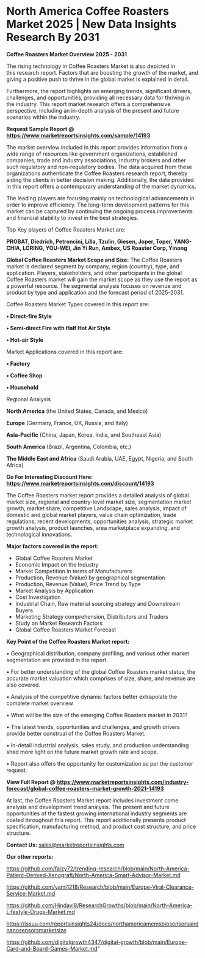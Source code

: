  # North America Coffee Roasters Market 2025 | New Data Insights Research By 2031

<Strong> Coffee Roasters Market Overview 2025 - 2031</strong>

The rising technology in Coffee Roasters Market is also depicted in this research report. Factors that are boosting the growth of the market, and giving a positive push to thrive in the global market is explained in detail.

Furthermore, the report highlights on emerging trends, significant drivers, challenges, and opportunities, providing all necessary data for thriving in the industry. This report market research offers a comprehensive perspective, including an in-depth analysis of the present and future scenarios within the industry.

<strong>Request Sample Report @ <a href=https://www.marketreportsinsights.com/sample/14193>https://www.marketreportsinsights.com/sample/14193</a></strong>

The market overview included in this report provides information from a wide range of resources like government organizations, established companies, trade and industry associations, industry brokers and other such regulatory and non-regulatory bodies. The data acquired from these organizations authenticate the Coffee Roasters research report, thereby aiding the clients in better decision making. Additionally, the data provided in this report offers a contemporary understanding of the market dynamics.

The leading players are focusing mainly on technological advancements in order to improve efficiency. The long-term development patterns for this market can be captured by continuing the ongoing process improvements and financial stability to invest in the best strategies.

Top Key players of Coffee Roasters Market are:

<strong>PROBAT, Diedrich, Petroncini, Lilla, Tzulin, Giesen, Joper, Toper, YANG-CHIA, LORING, YOU-WEI, Jin Yi Run, Ambex, US Roaster Corp, Yinong</strong>

<strong><b>Global Coffee Roasters Market Scope and Size:</b></strong>
The Coffee Roasters market is declared segment by company, region (country), type, and application. Players, stakeholders, and other participants in the global Coffee Roasters market will gain the market scope as they use the report as a powerful resource. The segmental analysis focuses on revenue and product by type and application and the forecast period of 2025-2031.

Coffee Roasters Market Types covered in this report are:

<strong>• Direct-fire Style

• Semi-direct Fire with Half Hot Air Style

• Hot-air Style</strong>

Market Applications covered in this report are:

<strong>• Factory

• Coffee Shop

• Household</strong> 

Regional Analysis

<strong>North America</strong> (the United States, Canada, and Mexico)

<strong>Europe</strong> (Germany, France, UK, Russia, and Italy)

<strong>Asia-Pacific</strong> (China, Japan, Korea, India, and Southeast Asia)

<strong>South America</strong> (Brazil, Argentina, Colombia, etc.)

<strong>The Middle East and Africa</strong> (Saudi Arabia, UAE, Egypt, Nigeria, and South Africa)

<strong>Go For Interesting Discount Here: <a href=https://www.marketreportsinsights.com/discount/14193>https://www.marketreportsinsights.com/discount/14193</a></strong>

The Coffee Roasters market report provides a detailed analysis of global market size, regional and country-level market size, segmentation market growth, market share, competitive Landscape, sales analysis, impact of domestic and global market players, value chain optimization, trade regulations, recent developments, opportunities analysis, strategic market growth analysis, product launches, area marketplace expanding, and technological innovations.

<strong><b>Major factors covered in the report:</b></strong>
<ul>
  <li>Global Coffee Roasters Market </li>
  <li>Economic Impact on the Industry</li>
  <li>Market Competition in terms of Manufacturers</li>
  <li>Production, Revenue (Value) by geographical segmentation</li>
  <li>Production, Revenue (Value), Price Trend by Type</li>
  <li>Market Analysis by Application</li>
  <li>Cost Investigation</li>
  <li>Industrial Chain, Raw material sourcing strategy and Downstream Buyers</li>
  <li>Marketing Strategy comprehension, Distributors and Traders</li>
  <li>Study on Market Research Factors</li>
  <li>Global Coffee Roasters Market Forecast</li>
</ul>

<strong><b>Key Point of the Coffee Roasters Market report:</b></strong>

• Geographical distribution, company profiling, and various other market segmentation are provided in the report.

• For better understanding of the global Coffee Roasters market status, the accurate market valuation which comprises of size, share, and revenue are also covered.

• Analysis of the competitive dynamic factors better extrapolate the complete market overview

• What will be the size of the emerging Coffee Roasters market in 2031?

• The latest trends, opportunities and challenges, and growth drivers provide better construal of the Coffee Roasters Market.

• In-detail industrial analysis, sales study, and production understanding shed more light on the future market growth rate and scope.

• Report also offers the opportunity for customization as per the customer request.

<strong><b>View Full Report @ <a href=https://www.marketreportsinsights.com/industry-forecast/global-coffee-roasters-market-growth-2021-14193>https://www.marketreportsinsights.com/industry-forecast/global-coffee-roasters-market-growth-2021-14193</a></b></strong>


At last, the Coffee Roasters Market report includes investment come analysis and development trend analysis. The present and future opportunities of the fastest growing international industry segments are coated throughout this report. This report additionally presents product specification, manufacturing method, and product cost structure, and price structure.

<strong>Contact Us:</strong>
sales@marketreportsinsights.com

<strong>Our other reports:</strong>

<a href=https://github.com/faizy72/trending-research/blob/main/North-America-Patient-Derived-Xenograft/North-America-Smart-Advisor-Market.md>https://github.com/faizy72/trending-research/blob/main/North-America-Patient-Derived-Xenograft/North-America-Smart-Advisor-Market.md</a>

<a href=https://github.com/yami1218/Research/blob/main/Europe-Viral-Clearance-Service-Market.md>https://github.com/yami1218/Research/blob/main/Europe-Viral-Clearance-Service-Market.md</a>

<a href=https://github.com/Hindavi8/ResearchGrowths/blob/main/North-America-Lifestyle-Drugs-Market.md>https://github.com/Hindavi8/ResearchGrowths/blob/main/North-America-Lifestyle-Drugs-Market.md</a>

<a href=https://issuu.com/reportsinsights24/docs/northamericamemsbiosensorsandnanosensorsmarketsize>https://issuu.com/reportsinsights24/docs/northamericamemsbiosensorsandnanosensorsmarketsize</a>

<a href=https://github.com/digitalgrowth4347/digital-growth/blob/main/Europe-Card-and-Board-Games-Market.md>https://github.com/digitalgrowth4347/digital-growth/blob/main/Europe-Card-and-Board-Games-Market.md</a>"
